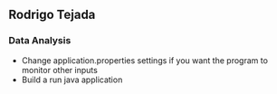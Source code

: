 ## Rodrigo Tejada

### Data Analysis

- Change application.properties settings if you want the program to monitor other inputs
- Build a run java application
